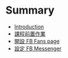 # Summary

* [Introduction](README.md)
* [課程前置作業](chapter1.md)
* [開設 FB Fans page](kai-she-fb-fans-page.md)
* [設定 FB Messenger](she-ding-fb-messenger.md)

